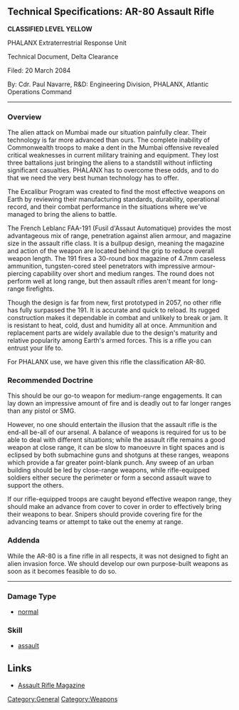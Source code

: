 ## Technical Specifications: AR-80 Assault Rifle

**CLASSIFIED LEVEL YELLOW**

PHALANX Extraterrestrial Response Unit

Technical Document, Delta Clearance

Filed: 20 March 2084

By: Cdr. Paul Navarre, R&D: Engineering Division, PHALANX, Atlantic
Operations Command

------------------------------------------------------------------------

### Overview

The alien attack on Mumbai made our situation painfully clear. Their
technology is far more advanced than ours. The complete inability of
Commonwealth troops to make a dent in the Mumbai offensive revealed
critical weaknesses in current military training and equipment. They
lost three battalions just bringing the aliens to a standstill without
inflicting significant casualties. PHALANX has to overcome these odds,
and to do that we need the very best human technology has to offer.

The Excalibur Program was created to find the most effective weapons on
Earth by reviewing their manufacturing standards, durability,
operational record, and their combat performance in the situations where
we've managed to bring the aliens to battle.

The French Leblanc FAA-191 (Fusil d'Assaut Automatique) provides the
most advantageous mix of range, penetration against alien armour, and
magazine size in the assault rifle class. It is a bullpup design,
meaning the magazine and action of the weapon are located behind the
grip to reduce overall weapon length. The 191 fires a 30-round box
magazine of 4.7mm caseless ammunition, tungsten-cored steel penetrators
with impressive armour-piercing capability over short and medium ranges.
The round does not perform well at long range, but then assault rifles
aren't meant for long-range firefights.

Though the design is far from new, first prototyped in 2057, no other
rifle has fully surpassed the 191. It is accurate and quick to reload.
Its rugged construction makes it dependable in combat and unlikely to
break or jam. It is resistant to heat, cold, dust and humidity all at
once. Ammunition and replacement parts are widely available due to the
design's maturity and relative popularity among Earth's armed forces.
This is a rifle you can entrust your life to.

For PHALANX use, we have given this rifle the classification AR-80.

### Recommended Doctrine

This should be our go-to weapon for medium-range engagements. It can lay
down an impressive amount of fire and is deadly out to far longer ranges
than any pistol or SMG.

However, no one should entertain the illusion that the assault rifle is
the end-all be-all of our arsenal. A balance of weapons is required for
us to be able to deal with different situations; while the assault rifle
remains a good weapon at close range, it can be slow to manoeuvre in
tight spaces and is eclipsed by both submachine guns and shotguns at
these ranges, weapons which provide a far greater point-blank punch. Any
sweep of an urban building should be led by close-range weapons, while
rifle-equipped soldiers either secure the perimeter or form a second
assault wave to support the others.

If our rifle-equipped troops are caught beyond effective weapon range,
they should make an advance from cover to cover in order to effectively
bring their weapons to bear. Snipers should provide covering fire for
the advancing teams or attempt to take out the enemy at range.

### Addenda

While the AR-80 is a fine rifle in all respects, it was not designed to
fight an alien invasion force. We should develop our own purpose-built
weapons as soon as it becomes feasible to do so.

------------------------------------------------------------------------

### Damage Type

- [normal](Damage/normal "wikilink")

### Skill

- [assault](Skills/assault "wikilink")

## Links

- [Assault Rifle
  Magazine](Equipment/Ammunition/Assault_Rifle_Magazine "wikilink")

[Category:General](Category:General "wikilink")
[Category:Weapons](Category:Weapons "wikilink")